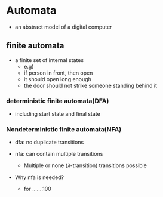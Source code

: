 # Automata

- an abstract model of a digital computer

## finite automata

- a finite set of internal states
  - e.g)
   - if person in front, then open
   - it should open long enough
   - the door should not strike someone standing behind it

### deterministic finite automata(DFA)

- including start state and final state

### Nondeterministic finite automata(NFA)

- dfa: no duplicate transitions
- nfa: can contain multiple transitions
  - Multiple or none (𝜆-transition) transitions possible

- Why nfa is needed?
  - for .......100
